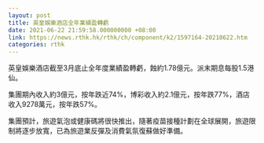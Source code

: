 ```yaml
---
layout: post
title: 英皇娛樂酒店全年業績盈轉虧
date: 2021-06-22 21:59:58.000000000 +08:00
link: https://news.rthk.hk/rthk/ch/component/k2/1597164-20210622.htm
categories: rthk
---
```


英皇娛樂酒店截至3月底止全年度業績盈轉虧，蝕約1.78億元。派末期息每股1.5港仙。

集團期內收入約3億元，按年跌近74%，博彩收入約2.1億元，按年跌77%，酒店收入9278萬元，按年跌57%。

集團預計，旅遊氣泡或健康碼將很快推出，隨著疫苗接種計劃在全球展開，旅遊限制將逐步放寬，已為旅遊業反彈及消費氣氛復蘇做好準備。
